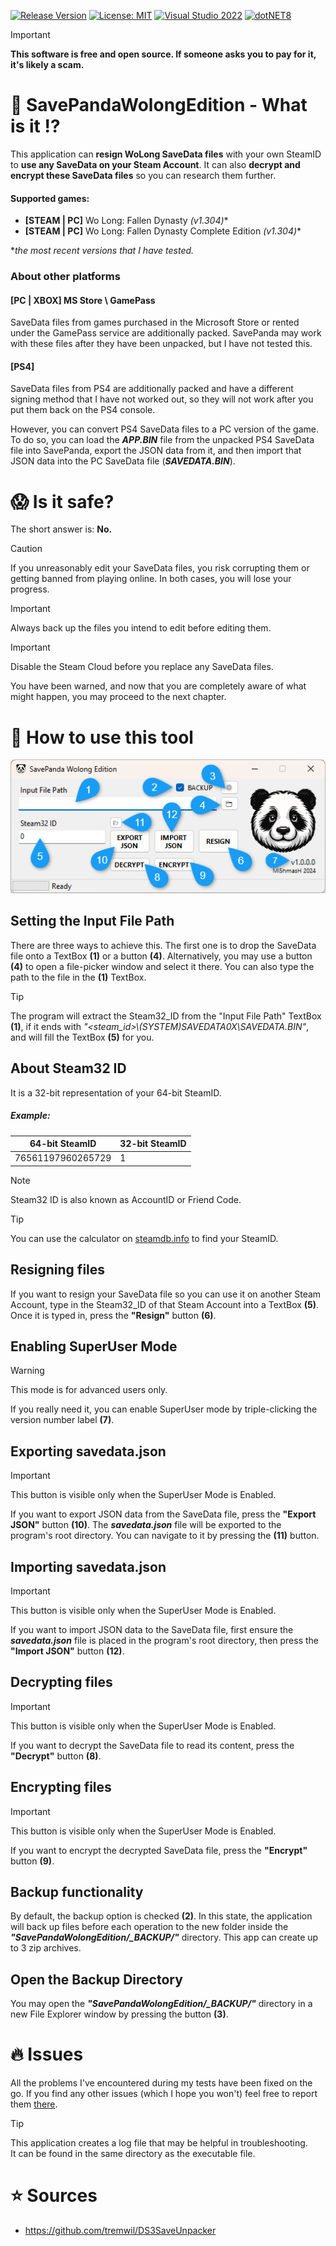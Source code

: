 [![Release Version](https://img.shields.io/github/v/tag/mi5hmash/SavePandaWolongEdition?label=version)](https://github.com/mi5hmash/SavePandaWolongEdition/releases/latest)
[![License: MIT](https://img.shields.io/badge/License-MIT-blueviolet.svg)](https://opensource.org/licenses/MIT)
[![Visual Studio 2022](https://img.shields.io/badge/VS%202022-blueviolet?logo=visualstudio&logoColor=white)](https://visualstudio.microsoft.com/)
[![dotNET8](https://img.shields.io/badge/.NET%208-blueviolet)](https://visualstudio.microsoft.com/)

> [!IMPORTANT]
> **This software is free and open source. If someone asks you to pay for it, it's likely a scam.**

# 🐼 SavePandaWolongEdition - What is it :interrobang:
This application can **resign WoLong SaveData files** with your own SteamID to **use any SaveData on your Steam Account**. It can also **decrypt and encrypt these SaveData files** so you can research them further.

#### Supported games:
* **[STEAM | PC]** Wo Long: Fallen Dynasty **(v1.304*)**
* **[STEAM | PC]** Wo Long: Fallen Dynasty Complete Edition **(v1.304*)**

**the most recent versions that I have tested.*

### About other platforms
#### **[PC | XBOX] MS Store \ GamePass**
SaveData files from games purchased in the Microsoft Store or rented under the GamePass service are additionally packed. SavePanda may work with these files after they have been unpacked, but I have not tested this.
#### **[PS4]**
SaveData files from PS4 are additionally packed and have a different signing method that I have not worked out, so they will not work after you put them back on the PS4 console.

However, you can convert PS4 SaveData files to a PC version of the game. To do so, you can load the ***APP.BIN*** file from the unpacked PS4 SaveData file into SavePanda, export the JSON data from it, and then import that JSON data into the PC SaveData file (***SAVEDATA.BIN***).

# :scream: Is it safe?
The short answer is: **No.** 
> [!CAUTION]
> If you unreasonably edit your SaveData files, you risk corrupting them or getting banned from playing online. In both cases, you will lose your progress.

> [!IMPORTANT]
> Always back up the files you intend to edit before editing them.

> [!IMPORTANT]
> Disable the Steam Cloud before you replace any SaveData files.

You have been warned, and now that you are completely aware of what might happen, you may proceed to the next chapter.

# :scroll: How to use this tool

<img src="https://github.com/mi5hmash/SavePandaWolongEdition/blob/main/.resources/images/MainWindow.png" alt="MainWindow"/>

## Setting the Input File Path
There are three ways to achieve this. The first one is to drop the SaveData file onto a TextBox **(1)** or a button **(4)**. Alternatively, you may use a button **(4)** to open a file-picker window and select it there. You can also type the path to the file in the **(1)** TextBox.

> [!TIP]
> The program will extract the Steam32_ID from the "Input File Path" TextBox **(1)**, if it ends with *"<steam_id>\\(SYSTEM)SAVEDATA0X\\SAVEDATA.BIN"*, and will fill the TextBox **(5)** for you.

## About Steam32 ID
It is a 32-bit representation of your 64-bit SteamID.

##### Example:
| 64-bit SteamID    | 32-bit SteamID |
|-------------------|----------------|
| 76561197960265729 | 1              |

> [!NOTE]
> Steam32 ID is also known as AccountID or Friend Code. 

> [!TIP]
You can use the calculator on [steamdb.info](https://steamdb.info/calculator/) to find your SteamID.

## Resigning files
If you want to resign your SaveData file so you can use it on another Steam Account, type in the Steam32_ID of that Steam Account into a TextBox **(5)**. Once it is typed in, press the **"Resign"** button **(6)**.

## Enabling SuperUser Mode

> [!WARNING]
> This mode is for advanced users only.

If you really need it, you can enable SuperUser mode by triple-clicking the version number label **(7)**.

## Exporting savedata.json

> [!IMPORTANT]  
> This button is visible only when the SuperUser Mode is Enabled. 

If you want to export JSON data from the SaveData file, press the **"Export JSON"** button **(10)**.
The ***savedata.json*** file will be exported to the program's root directory. You can navigate to it by pressing the **(11)** button.

## Importing savedata.json

> [!IMPORTANT]  
> This button is visible only when the SuperUser Mode is Enabled. 

If you want to import JSON data to the SaveData file, first ensure the ***savedata.json*** file is placed in the program's root directory, then press the **"Import JSON"** button **(12)**.

## Decrypting files

> [!IMPORTANT]  
> This button is visible only when the SuperUser Mode is Enabled. 

If you want to decrypt the SaveData file to read its content, press the **"Decrypt"** button **(8)**.

## Encrypting files

> [!IMPORTANT]  
> This button is visible only when the SuperUser Mode is Enabled. 

If you want to encrypt the decrypted SaveData file, press the **"Encrypt"** button **(9)**.

## Backup functionality
By default, the backup option is checked **(2)**. In this state, the application will back up files before each operation to the new folder inside the ***"SavePandaWolongEdition/_BACKUP/"*** directory. This app can create up to 3 zip archives.

## Open the Backup Directory
You may open the ***"SavePandaWolongEdition/_BACKUP/"*** directory in a new File Explorer window by pressing the button **(3)**.

# :fire: Issues
All the problems I've encountered during my tests have been fixed on the go. If you find any other issues (which I hope you won't) feel free to report them [there](https://github.com/mi5hmash/SavePandaWolongEdition/issues).

> [!TIP]
> This application creates a log file that may be helpful in troubleshooting.  
It can be found in the same directory as the executable file.

# :star: Sources
* https://github.com/tremwil/DS3SaveUnpacker
